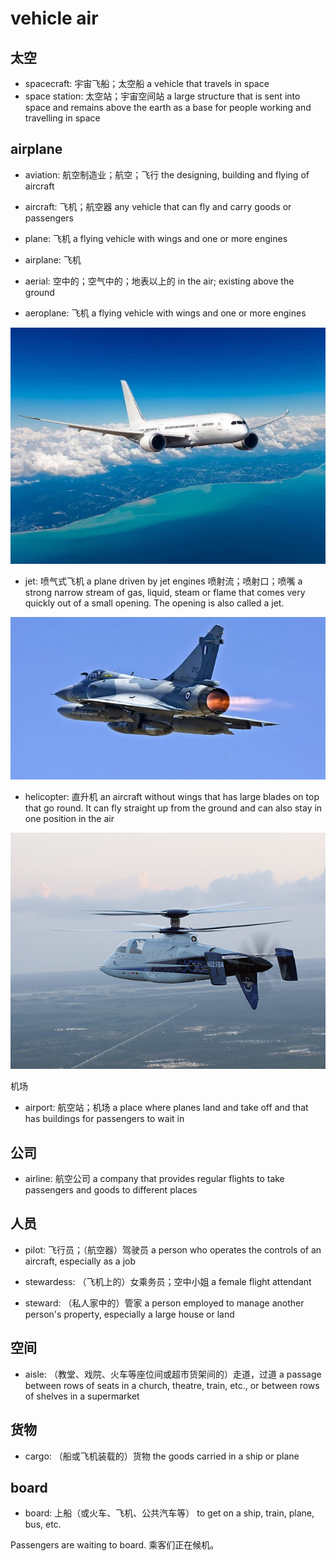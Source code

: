# vehicle air

## 太空

- spacecraft: 宇宙飞船；太空船 a vehicle that travels in space
- space station: 太空站；宇宙空间站 a large structure that is sent into space and remains above the earth as a base for people working and travelling in space

## airplane

- aviation: 航空制造业；航空；飞行 the designing, building and flying of aircraft
- aircraft: 飞机；航空器 any vehicle that can fly and carry goods or passengers

- plane: 飞机 a flying vehicle with wings and one or more engines
- airplane: 飞机
- aerial: 空中的；空气中的；地表以上的 in the air; existing above the ground
- aeroplane: 飞机 a flying vehicle with wings and one or more engines

![](images/airplane.jpg)

- jet: 喷气式飞机 a plane driven by jet engines 喷射流；喷射口；喷嘴 a strong narrow stream of gas, liquid, steam or flame that comes very quickly out of a small opening. The opening is also called a jet.

![](images/jet.jpg)

- helicopter: 直升机 an aircraft without wings that has large blades on top that go round. It can fly straight up from the ground and can also stay in one position in the air

![](images/helicopter.jpg)

机场

- airport: 航空站；机场 a place where planes land and take off and that has buildings for passengers to wait in

## 公司

- airline: 航空公司 a company that provides regular flights to take passengers and goods to different places

## 人员

- pilot: 飞行员；（航空器）驾驶员 a person who operates the controls of an aircraft, especially as a job

- stewardess: （飞机上的）女乘务员；空中小姐 a female flight attendant
- steward: （私人家中的）管家 a person employed to manage another person's property, especially a large house or land

## 空间

- aisle: （教堂、戏院、火车等座位间或超市货架间的）走道，过道 a passage between rows of seats in a church, theatre, train, etc., or between rows of shelves in a supermarket

## 货物

- cargo: （船或飞机装载的）货物 the goods carried in a ship or plane

## board

- board: 上船（或火车、飞机、公共汽车等） to get on a ship, train, plane, bus, etc.

Passengers are waiting to board. 乘客们正在候机。
